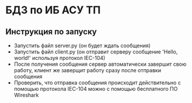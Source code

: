 # БДЗ по ИБ АСУ ТП

## Инструкция по запуску

- Запустить файл server.py (он будет ждать сообщения)
- Запустить файл client.py (он отправит серверу сообщение 'Hello, world!' используя протокол IEC-104)
- После получения сообщения сервер автоматически завершит свою работу, клиент же заверщит работу сразу после отправки сообщения
- Проверить, что отправка сообщения происходит действительно с помощью протокола IEC-104 можно с помощью бесплатного ПО Wireshark
